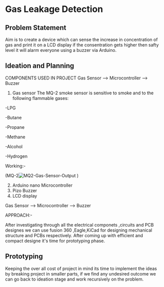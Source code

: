 # Gas Leakage Detection
## Problem Statement
Aim is to create a device which can sense the increase in concentration of gas and print it on a LCD display if the consentration gets higher then safty level it will alarm everyone using a buzzer via Arduino.

## Ideation and Planning
COMPONENTS USED IN PROJECT
Gas Sensor --> Microcontroller --> Buzzer

1. Gas sensor 
The MQ-2 smoke sensor is sensitive to smoke and to the following flammable gases:

-LPG

-Butane

-Propane

-Methane

-Alcohol

-Hydrogen

Working:-

(MQ-2![MQ2-Gas-Sensor-Output](https://user-images.githubusercontent.com/82231782/121813425-9d811380-cc89-11eb-8592-a174c3878e72.gif)
)

2. Arduino nano Microcontroller
3. Pizo Buzzer
4. LCD display

Gas Sensor --> Microcontroller --> Buzzer

APPROACH:-

After investigating through all the electrical componets ,circuits and PCB designes we can use fusion 360 ,Eagle,KiCad for designing mechanical structure and PCBs respectively. After coming up with efficient and compact designe it's time for prototyping phase.

## Prototyping
Keeping the over all cost of project in mind its time to implement the ideas by breaking project in smaller parts, if we find any undesired outcome we can go back to ideation stage and work recursively on the problem.




